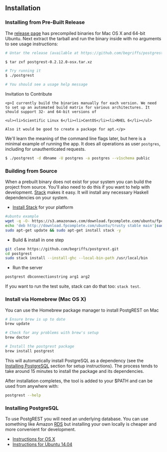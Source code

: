## Installation

### Installing from Pre-Built Release

The [release page](https://github.com/begriffs/postgrest/releases/latest) has precompiled binaries for Mac OS X and 64-bit Ubuntu. Next extract the tarball and run the binary inside with no arguments to see usage instructions:

```sh
# Untar the release (available at https://github.com/begriffs/postgrest/releases/latest)

$ tar zxf postgrest-0.2.12.0-osx.tar.xz

# Try running it
$ ./postgrest

# You should see a usage help message
```

<div class="admonition warning">
    <p class="admonition-title">Invitation to Contribute</p>

    <p>I currently build the binaries manually for each version. We need to set up an automated build matrix for various architectures. It should support 32- and 64-bit versions of

    <ul><li>Scientific Linux 6</li><li>CentOS</li><li>RHEL 6</li></ul>

    Also it would be good to create a package for apt.</p>
</div>

We'll learn the meaning of the command line flags later, but here is a minimal example of running the app. It does all operations as user `postgres`, including for unauthenticated requests.

```sh
$ ./postgrest -d dbname -U postgres -a postgres --v1schema public
```

### Building from Source

When a prebuilt binary does not exist for your system you can build the project from source. You'll also need to do this if you want to help with development. [Stack](https://github.com/commercialhaskell/stack) makes it easy. It will install any necessary Haskell dependencies on your system.

* [Install Stack](https://github.com/commercialhaskell/stack#how-to-install) for your platform
```bash
#ubuntu example
wget -q -O- https://s3.amazonaws.com/download.fpcomplete.com/ubuntu/fpco.key | sudo apt-key add -
echo 'deb http://download.fpcomplete.com/ubuntu/trusty stable main'|sudo tee /etc/apt/sources.list.d/fpco.list
sudo apt-get update && sudo apt-get install stack -y
```
* Build & install in one step

```bash
git clone https://github.com/begriffs/postgrest.git
cd postgrest
sudo stack install --install-ghc --local-bin-path /usr/local/bin
```

* Run the server

```bash
postgrest dbconnectionstring arg1 arg2
```

If you want to run the test suite, stack can do that too: `stack test`.

### Install via Homebrew (Mac OS X)

You can use the Homebrew package manager to install PostgREST on Mac

```bash
# Ensure brew is up to date
brew update

# Check for any problems with brew's setup
brew doctor

# Install the postgrest package
brew install postgrest
```

This will automatically install PostgreSQL as a dependency (see the [Installing PostgreSQL](#installing-postgresql) section for setup instructions). The process tends to take around 15 minutes to install the package and its dependencies.

After installation completes, the tool is added to your $PATH and can be used from anywhere with:

```bash
postgrest --help
```

### Installing PostgreSQL

To use PostgREST you will need an underlying database. You can use something like Amazon [RDS](https://aws.amazon.com/rds/) but installing your own locally is cheaper and more convenient for development.

* [Instructions for OS X](http://exponential.io/blog/2015/02/21/install-postgresql-on-mac-os-x-via-brew/)
* [Instructions for Ubuntu 14.04](https://www.digitalocean.com/community/tutorials/how-to-install-and-use-postgresql-on-ubuntu-14-04)
